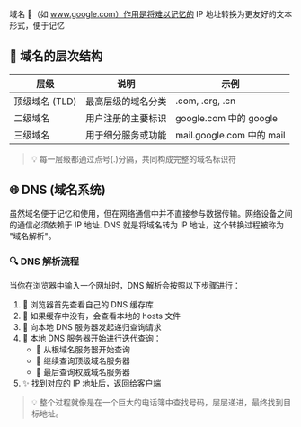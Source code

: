 域名 🫱（如 www.google.com）作用是将难以记忆的 IP 地址转换为更友好的文本形式，便于记忆

## 🌳 域名的层次结构

| 层级           | 说明               | 示例                      |
| -------------- | ------------------ | ------------------------- |
| 顶级域名 (TLD) | 最高层级的域名分类 | .com, .org, .cn           |
| 二级域名       | 用户注册的主要标识 | google.com 中的 google    |
| 三级域名       | 用于细分服务或功能 | mail.google.com 中的 mail |

> 💡 每一层级都通过点号(.)分隔，共同构成完整的域名标识符

## 🌐 DNS (域名系统)

虽然域名便于记忆和使用，但在网络通信中并不直接参与数据传输。网络设备之间的通信必须依赖于 IP 地址.
DNS 就是将域名转为 IP 地址，这个转换过程被称为 "域名解析"。

### 🔍 DNS 解析流程

当你在浏览器中输入一个网址时，DNS 解析会按照以下步骤进行：

1. 📱 浏览器首先查看自己的 DNS 缓存库
2. 📝 如果缓存中没有，会查看本地的 hosts 文件
3. 🚀 向本地 DNS 服务器发起递归查询请求
4. 🌳 本地 DNS 服务器开始进行迭代查询：
   - 👑 从根域名服务器开始查询
   - 🏢 继续查询顶级域名服务器
   - 🎯 最后查询权威域名服务器
5. ✨ 找到对应的 IP 地址后，返回给客户端

> 💡 整个过程就像是在一个巨大的电话簿中查找号码，层层递进，最终找到目标地址。
